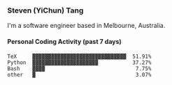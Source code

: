 ### Steven (YiChun) Tang

I'm a software engineer based in Melbourne, Australia.

#### Personal Coding Activity (past 7 days)
```
TeX     ▓▓▓▓▓▓▓▓▓▓▓▓▓▓▓▓▓▓▓▓▓▓▓▓▓▓▓▓▓▓  51.91%
Python  ▓▓▓▓▓▓▓▓▓▓▓▓▓▓▓▓▓▓▓▓▓           37.27%
Bash    ▓▓▓▓                             7.75%
other   ▓                                3.07%
```
